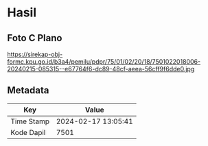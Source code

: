 # Hasil

## Foto C Plano

https://sirekap-obj-formc.kpu.go.id/b3a4/pemilu/pdpr/75/01/02/20/18/7501022018006-20240215-085315--e67764f6-dc89-48cf-aeea-56cff9f6dde0.jpg


## Metadata

| Key        | Value               |
| ---------- | ------------------- |
| Time Stamp | 2024-02-17 13:05:41 |
| Kode Dapil | 7501                |



